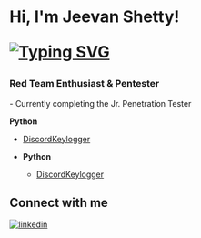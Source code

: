 <h1>Hi, I'm Jeevan Shetty! <br/>
   
[![Typing SVG](https://readme-typing-svg.herokuapp.com?font=courier+new&color=0BF700&lines=a.k.a+M4s00m)](https://git.io/typing-svg)

<h3>Red Team Enthusiast & Pentester</h3>    
   - Currently completing the Jr. Penetration Tester  

<b>Python</b>
  - [DiscordKeylogger](https://github.com/M4SOOM/DiscordKeyLogger)
 

- <b>Python</b>
  - [DiscordKeylogger](https://github.com/M4SOOM/DiscordKeyLogger)



<h2> Connect with me</h2>

[![linkedin](https://linkedin-github-readme.onrender.com/api/render/Jeevan%20Shetty/CyberSec/Intern/Bachelors%20in%20CyberSec/dark/https%3A%2F%2Fmedia.licdn.com%2Fdms%2Fimage%2FD5603AQHHtaGCrERBvw%2Fprofile-displayphoto-shrink_800_800%2F0%2F1673669968875%3Fe%3D1710374400%26v%3Dbeta%26t%3DmP3QbXjeGUFnJ83om1R2J9n6XzhQSgoKYB64fAnpCO8)](https://www.linkedin.com/in/jeevanshetty11/)


